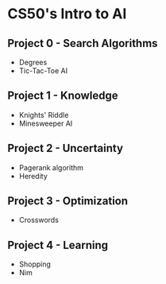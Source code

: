 # CS50's Intro to AI

## Project 0 - Search Algorithms
* Degrees
* Tic-Tac-Toe AI

## Project 1 - Knowledge
* Knights' Riddle
* Minesweeper AI

## Project 2 - Uncertainty
* Pagerank algorithm
* Heredity

## Project 3 - Optimization
* Crosswords

## Project 4 - Learning
* Shopping
* Nim

